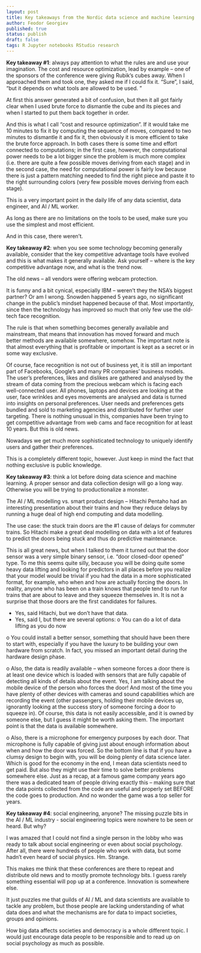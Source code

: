 ```yaml
---
layout: post
title: Key takeaways from the Nordic data science and machine learning summit 2018
author: Feodor Georgiev
published: true
status: publish
draft: false
tags: R Jupyter notebooks RStudio research 
---
```

 
 
<b>Key takeaway #1</b>: always pay attention to what the rules are and use your imagination.
The cost and resource optimization, lead by example – one of the sponsors of the conference were giving Rubik’s cubes away. When I approached them and took one, they asked me if I could fix it. “Sure”, I said, “but it depends on what tools are allowed to be used. ” 
 
At first this answer generated a bit of confusion, but then it all got fairly clear when I used brute force to dismantle the cube and its pieces and when I started to put them back together in order. 
 
And this is what I call “cost and resource optimization”. If it would take me 10 minutes to fix it by computing the sequence of moves, compared to two minutes to dismantle it and fix it, then obviously it is more efficient to take the brute force approach. In both cases there is some time and effort connected to computations; in the first case, however, the computational power needs to be a lot bigger since the problem is much more complex (i.e. there are quite a few possible moves deriving from each stage) and in the second case, the need for computational power is fairly low because there is just a pattern matching needed to find the right piece and paste it to the right surrounding colors (very few possible moves deriving from each stage).
 
This is a very important point in the daily life of any data scientist, data engineer, and AI / ML worker. 
 
As long as there are no limitations on the tools to be used, make sure you use the simplest and most efficient. 
 
And in this case, there weren’t. 
 
<b>Key takeaway #2</b>: when you see some technology becoming generally available, consider that the key competitive advantage tools have evolved and this is what makes it generally available. Ask yourself – where is the key competitive advantage now, and what is the trend now.
 
The old news – all vendors were offering webcam protection. 
 
It is funny and a bit cynical, especially IBM – weren’t they the NSA’s biggest partner? Or am I wrong.
Snowden happened 5 years ago, no significant change in the public’s mindset happened because of that. Most importantly, since then the technology has improved so much that only few use the old-tech face recognition.
 
The rule is that when something becomes generally available and mainstream, that means that innovation has moved forward and much better methods are available somewhere, somehow. The important note is that almost everything that is profitable or important is kept as a secret or in some way exclusive. 
 
Of course, face recognition is not out of business yet, it is still an important part of Facebooks, Google’s and many PR companies’ business models. The user’s preferences, likes and dislikes are gathered and analysed by the stream of data coming from the precious webcam which is facing each well-connected user. All phones, laptops and devices are looking at the user, face wrinkles and eyes movements are analysed and data is turned into insights on personal preferences. User needs and preferences gets bundled and sold to marketing agencies and distributed for further user targeting. There is nothing unusual in this, companies have been trying to get competitive advantage from web cams and face recognition for at least 10 years. But this is old news. 
 
Nowadays we get much more sophisticated technology to uniquely identify users and gather their preferences. 
 
This is a completely different topic, however. Just keep in mind the fact that nothing exclusive is public knowledge.
 
<b>Key takeaway #3</b>: think a lot before doing data science and machine learning. A proper sensor and data collection design will go a long way. Otherwise you will be trying to productionalize a monster. 
 
 
The AI / ML modelling vs. smart product design – Hitachi Pentaho had an interesting presentation about their trains and how they reduce delays by running a huge deal of high end computing and data modelling. 
 
The use case: the stuck train doors are the #1 cause of delays for commuter trains. So Hitachi make a great deal modelling on data with a lot of features to predict the doors being stuck and thus do predictive maintenance. 
 
This is all great news, but when I talked to them it turned out that the door sensor was a very simple binary sensor, i.e. “door closed-door opened” type. To me this seems quite silly, because you will be doing quite some heavy data lifting and looking  for predictors in all places before you realize that your model would be trivial if you had the data in a more sophisticated format, for example, who when and how are actually forcing the doors. 
In reality, anyone who has been on a train knows that people tend to run for trains that are about to leave and they squeeze themselves in. It is not a surprise that those doors are the first candidates for failures. 
 
-	Yes, said Hitachi, but we don’t have that data. 
-	Yes, said I, but there are several options: 
   o	You can do a lot of data lifting as you do now
   
   o	You could install a better sensor, something that should have been there to start with, especially if you have the luxury to be building your own hardware from scratch. In fact, you missed an important detail during the hardware design phase.
   
   o	Also, the data is readily available – when someone forces a door there is at least one device which is loaded with sensors that are fully capable of detecting all kinds of details about the event. Yes, I am talking about the mobile device of the person who forces the door! And most of the time you have plenty of other devices with cameras and sound capabilities which are recording the event (other passengers, holding their mobile devices up, ignorantly looking at the success story of someone forcing a door to squeeze in). Of course, this data is not easily accessible, and it is owned by someone else, but I guess it might be worth asking them. The important point is that the data is available somewhere. 
 
   o	Also, there is a microphone for emergency purposes by each door. That microphone is fully capable of giving just about enough information about when and how the door was forced. 
So the bottom line is that if you have a clumsy design to begin with, you will be doing plenty of data science later. Which is good for the economy in the end, I mean data scientists need to get paid. But also they might use their time to solve better problems somewhere else. 
Just as a recap, at a famous game company years ago there was a dedicated team of people driving exactly this – making sure that the data points collected from the code are useful and properly set BEFORE the code goes to production. And no wonder the game was a top seller for years. 
 
<b>Key takeaway #4</b>: social engineering, anyone? The missing puzzle bits in the AI / ML industry - social engineering topics were nowhere to be seen or heard. But why?  
 
I was amazed that I could not find a single person in the lobby who was ready to talk about social engineering or even about social psychology. After all, there were hundreds of people who work with data, but some hadn’t even heard of social physics. 
Hm. Strange. 
 
This makes me think that these conferences are there to repeat and distribute old news and to mostly promote technology bits. I guess rarely something essential will pop up at a conference. Innovation is somewhere else. 
 
It just puzzles me that guilds of AI / ML and data scientists are available to tackle any problem, but those people are lacking understanding of what data does and what the mechanisms are for data to impact societies, groups and opinions. 
 
How big data affects societies and democracy is a whole different topic. I would just encourage data people to be responsible and to read up on social psychology as much as possible. 
 
 
 
